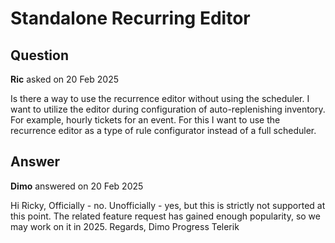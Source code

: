 # Standalone Recurring Editor

## Question

**Ric** asked on 20 Feb 2025

Is there a way to use the recurrence editor without using the scheduler. I want to utilize the editor during configuration of auto-replenishing inventory. For example, hourly tickets for an event. For this I want to use the recurrence editor as a type of rule configurator instead of a full scheduler.

## Answer

**Dimo** answered on 20 Feb 2025

Hi Ricky, Officially - no. Unofficially - yes, but this is strictly not supported at this point. The related feature request has gained enough popularity, so we may work on it in 2025. Regards, Dimo Progress Telerik
